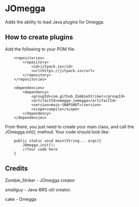 # JOmegga
Adds the ability to load Java plugins for Omegga.

## How to create plugins
Add the following to your POM file.
```
    <repositories>
		<repository>
		    <id>jitpack.io</id>
		    <url>https://jitpack.io</url>
		</repository>
	</repositories>
	
    <dependencies>
        <dependency>
            <groupId>com.github.ZombieStriker</groupId>
            <artifactId>omegga-jomegga</artifactId>
            <version>main-SNAPSHOT</version>
            <scope>compile</scope>
        </dependency>
    </dependencies>
```

From there, you just need to create your main class, and call the JOmegga.init(); method. Your code should look like:
```\
    public static void main(String... args){
        JOmegga.init();
        //Your code here
    }
```
    
## Credits

Zombie_Striker - JOmegga creator

smallguy - Java-BRS util creator.

cake - Omegga

